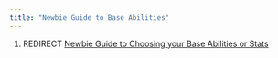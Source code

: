 ```yaml
---
title: "Newbie Guide to Base Abilities"
---
```


1.  REDIRECT [Newbie Guide to Choosing your Base Abilities or
    Stats](Newbie_Guide_to_Choosing_your_Base_Abilities_or_Stats "wikilink")